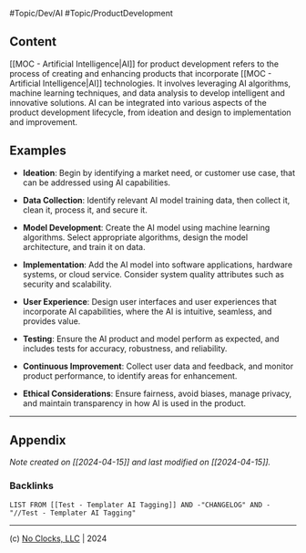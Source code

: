 #Topic/Dev/AI #Topic/ProductDevelopment

## Content

[[MOC - Artificial Intelligence|AI]] for product development refers to the process of creating and enhancing products that incorporate [[MOC - Artificial Intelligence|AI]] technologies. It involves leveraging AI algorithms, machine learning techniques, and data analysis to develop intelligent and innovative solutions. AI can be integrated into various aspects of the product development lifecycle, from ideation and design to implementation and improvement.

## Examples

- **Ideation**: Begin by identifying a market need, or customer use case, that can be addressed using AI capabilities.
    
- **Data Collection**: Identify relevant AI model training data, then collect it, clean it, process it, and secure it.
    
- **Model Development**: Create the AI model using machine learning algorithms. Select appropriate algorithms, design the model architecture, and train it on data.
    
- **Implementation**: Add the AI model into software applications, hardware systems, or cloud service. Consider system quality attributes such as security and scalability.
    
- **User Experience**: Design user interfaces and user experiences that incorporate AI capabilities, where the AI is intuitive, seamless, and provides value.
    
- **Testing**: Ensure the AI product and model perform as expected, and includes tests for accuracy, robustness, and reliability.
    
- **Continuous Improvement**: Collect user data and feedback, and monitor product performance, to identify areas for enhancement.
    
- **Ethical Considerations**: Ensure fairness, avoid biases, manage privacy, and maintain transparency in how AI is used in the product.

***

## Appendix

*Note created on [[2024-04-15]] and last modified on [[2024-04-15]].*

### Backlinks

```dataview
LIST FROM [[Test - Templater AI Tagging]] AND -"CHANGELOG" AND -"//Test - Templater AI Tagging"
```

***

(c) [No Clocks, LLC](https://github.com/noclocks) | 2024
